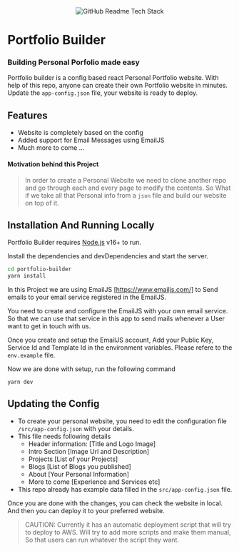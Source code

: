 <div align="center">
    <img src="https://github-readme-tech-stack.vercel.app/api/cards?title=Portfolio+Builder+Tech+Stack&align=center&titleAlign=center&fontSize=20&lineHeight=10&lineCount=2&theme=ayu&width=450&bg=%25230B0E14&titleColor=%231c9eff&line1=react%2Creact%2Cauto%3Btailwindcss%2Ctailwind%2Cauto%3Bvite%2Cvite%2Cauto%3B&line2=typescript%2Ctypescript%2Cauto%3B%2Cemailjs%2Cauto%3B" alt="GitHub Readme Tech Stack" />
</div>

# Portfolio Builder

### Building Personal Porfolio made easy

Portfolio builder is a config based react Personal Portfolio website. With help of this repo, anyone can create their own Portfolio website in minutes. Update the `app-config.json` file, your website is ready to deploy.

## Features

- Website is completely based on the config
- Added support for Email Messages using EmailJS
- Much more to come ...

#### Motivation behind this Project

> In order to create a Personal Website we need to clone another repo and go through each and every page to modify the contents. So What if we take all that Personal info from a `json` file and build our website on top of it.

## Installation And Running Locally

Portfolio Builder requires [Node.js](https://nodejs.org/) v16+ to run.

Install the dependencies and devDependencies and start the server.

```sh
cd portfolio-builder
yarn install
```

In this Project we are using EmailJS [https://www.emailjs.com/] to Send emails to your email service registered in the EmailJS.

You need to create and configure the EmailJS with your own email service. So that we can use that service in this app to send mails whenever a User want to get in touch with us.

Once you create and setup the EmailJS account, Add your Public Key, Service Id and Template Id in the environment variables. Please refere to the `env.example` file.

Now we are done with setup, run the following command

```
yarn dev
```

## Updating the Config

- To create your personal website, you need to edit the configuration file `/src/app-config.json` with your details.
- This file needs following details
  - Header information: [Title and Logo Image]
  - Intro Section [Image Url and Description]
  - Projects [List of your Projects]
  - Blogs [List of Blogs you published]
  - About [Your Personal Information]
  - More to come [Experience and Services etc]
- This repo already has example data filled in the `src/app-config.json` file.

Once you are done with the changes, you can check the website in local. And then you can deploy it to your preferred website.

> CAUTION: Currently it has an automatic deployment script that will try to deploy to AWS. Will try to add more scripts and make them manual, So that users can run whatever the script they want.

